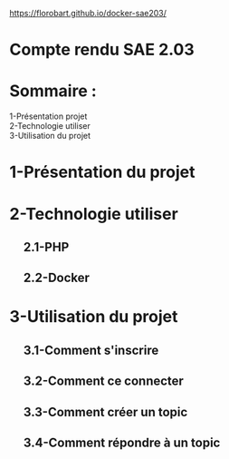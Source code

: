 https://florobart.github.io/docker-sae203/
# Compte rendu SAE 2.03

# Sommaire :

1-Présentation projet<br>
2-Technologie utiliser<br>
3-Utilisation du projet<br>
 


# 1-Présentation du projet

# 2-Technologie utiliser
## &nbsp;&nbsp;&nbsp;&nbsp; 2.1-PHP


## &nbsp;&nbsp;&nbsp;&nbsp; 2.2-Docker


# 3-Utilisation du projet
## &nbsp;&nbsp;&nbsp;&nbsp; 3.1-Comment s'inscrire

## &nbsp;&nbsp;&nbsp;&nbsp; 3.2-Comment ce connecter

## &nbsp;&nbsp;&nbsp;&nbsp; 3.3-Comment créer un topic

## &nbsp;&nbsp;&nbsp;&nbsp; 3.4-Comment répondre à un topic
